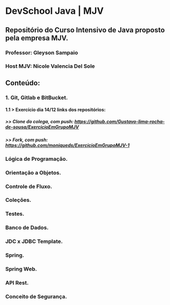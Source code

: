 # DevSchool Java | MJV
## Repositório do Curso Intensivo de Java proposto pela empresa MJV.
### Professor: Gleyson Sampaio
### Host MJV: Nicole Valencia Del Sole

## Conteúdo:

### 1. Git, Gitlab e BitBucket.
#### 1.1 > Exercício dia 14/12 links dos repositórios: 
##### >> Clone do colega, com push: https://github.com/Gustavo-lima-rocha-de-sousa/ExercicioEmGrupoMJV 
##### >> Fork, com push: https://github.com/moniqueds/ExercicioEmGrupoMJV-1

### Lógica de Programação.

### Orientação a Objetos.

### Controle de Fluxo.

### Coleções.

### Testes.

### Banco de Dados.

### JDC x JDBC Template.

### Spring.

### Spring Web.

### API Rest.

### Conceito de Segurança.
